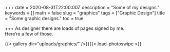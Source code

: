 +++
date = 2020-08-31T22:00:00Z
description = "Some of my designs."
keywords = []
math = false
slug = "graphics"
tags = ["Graphic Design"]
title = "Some graphic designs."
toc = true

+++
As designer there are loads of pages signed by me.  
Here’re a few of those.


{{< gallery dir="uploads/graphics/" />}}{{< load-photoswipe >}}